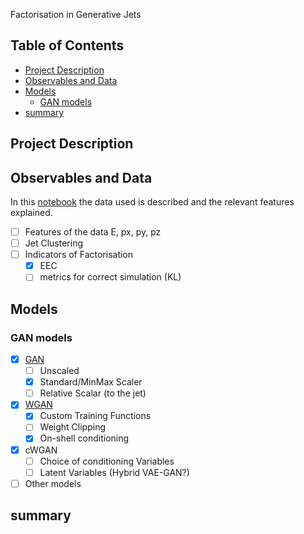  Factorisation in Generative Jets

## Table of Contents

- [Project Description](#project-description)
- [Observables and Data](#observables-and-data)
- [Models](#models)
  - [GAN models](#gan-models)
- [summary](#summary)

## Project Description

## Observables and Data

In this [notebook](./ExploringPythiaData.ipynb) the data used is described and the relevant features explained.
- [ ] Features of the data E, px, py, pz
- [ ] Jet Clustering
- [ ] Indicators of Factorisation
  - [x] EEC
  - [ ] metrics for correct simulation (KL)

## Models

### GAN models

- [x] [GAN](./GANInputs.ipynb)
  - [ ] Unscaled
  - [x] Standard/MinMax Scaler
  - [ ] Relative Scalar (to the jet)
- [x] [WGAN](./OnShellGAN.ipynb) 
    - [x] Custom Training Functions
    - [ ] Weight Clipping
    - [x] On-shell conditioning
- [x] cWGAN
  - [ ] Choice of conditioning Variables
  - [ ] Latent Variables (Hybrid VAE-GAN?)
- [ ] Other models

## summary